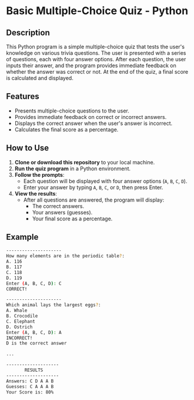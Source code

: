 # Basic Multiple-Choice Quiz - Python

## Description
This Python program is a simple multiple-choice quiz that tests the user's knowledge on various trivia questions. The user is presented with a series of questions, each with four answer options. After each question, the user inputs their answer, and the program provides immediate feedback on whether the answer was correct or not. At the end of the quiz, a final score is calculated and displayed.

## Features
- Presents multiple-choice questions to the user.
- Provides immediate feedback on correct or incorrect answers.
- Displays the correct answer when the user's answer is incorrect.
- Calculates the final score as a percentage.

## How to Use
1. **Clone or download this repository** to your local machine.
2. **Run the quiz program** in a Python environment.
3. **Follow the prompts**:
   - Each question will be displayed with four answer options (`A`, `B`, `C`, `D`).
   - Enter your answer by typing `A`, `B`, `C`, or `D`, then press Enter.
4. **View the results**:
   - After all questions are answered, the program will display:
     - The correct answers.
     - Your answers (guesses).
     - Your final score as a percentage.

## Example
```bash
---------------------
How many elements are in the periodic table?: 
A. 116
B. 117
C. 118
D. 119
Enter (A, B, C, D): C
CORRECT!

---------------------
Which animal lays the largest eggs?: 
A. Whale
B. Crocodile
C. Elephant
D. Ostrich
Enter (A, B, C, D): A
INCORRECT!
D is the correct answer

...

--------------------
       RESULTS      
--------------------
Answers: C D A A B 
Guesses: C A A A B 
Your Score is: 80%
